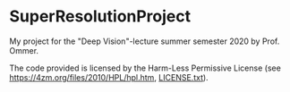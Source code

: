 # SuperResolutionProject
My project for the "Deep Vision"-lecture summer semester 2020 by Prof. Ommer.

The code provided is licensed by the Harm-Less Permissive License (see https://4zm.org/files/2010/HPL/hpl.htm, [LICENSE.txt](LICENSE.txt)).

